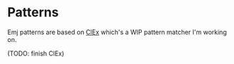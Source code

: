 # Patterns

Emj patterns are based on [ClEx](https://gist.github.com/SoniEx2/36d2ccf875ea025c8fe5) which's a WIP pattern matcher I'm working on.

(TODO: finish ClEx)
